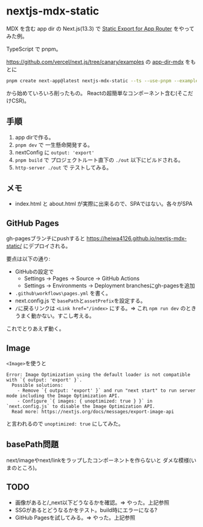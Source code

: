 # nextjs-mdx-static

MDX を含む app dir の Next.js(13.3) で
[Static Export for App Router](https://nextjs.org/blog/next-13-3#static-export-for-app-router)
をやってみた例。

TypeScript で pnpm。

https://github.com/vercel/next.js/tree/canary/examples
の
[app\-dir\-mdx](https://github.com/vercel/next.js/tree/canary/examples/app-dir-mdx)
をもとに

```bash
pnpm create next-app@latest nextjs-mdx-static --ts --use-pnpm --example app-dir-mdx
```

から始めていろいろ削ったもの。
Reactの超簡単なコンポーネント含む(そこだけCSR)。


## 手順

1. app dirで作る。
2. `pnpm dev` で 一生懸命開発する。
3. nextConfig に `output: 'export'`
4. `pnpm build` で プロジェクトルート直下の `./out` 以下にビルドされる。
5. `http-server ./out` で テストしてみる。

## メモ

- index.html と about.html が実際に出来るので、SPAではない。各々がSPA


## GitHub Pages

gh-pagesブランチにpushすると
https://heiwa4126.github.io/nextjs-mdx-static/
にデプロイされる。

要点は以下の通り:

- GitHubの設定で
   - Settings -> Pages -> Source -> GitHub Actions
   - Settings -> Environments -> Deployment branchesにgh-pagesを追加
- `.github\workflows\pages.yml` を書く。
- next.config.js で `basePath`と`assetPrefix`を設定する。
- `/`に戻るリンクは `<Link href="/index>` にする。⇒ これ `npm run dev` のときうまく動かない。すこし考える。

これでとりあえず動く。

## Image

`<Image>`を使うと

```
Error: Image Optimization using the default loader is not compatible with `{ output: 'export' }`.
  Possible solutions:
    - Remove `{ output: 'export' }` and run "next start" to run server mode including the Image Optimization API.
    - Configure `{ images: { unoptimized: true } }` in `next.config.js` to disable the Image Optimization API.
  Read more: https://nextjs.org/docs/messages/export-image-api
```

と言われるので `unoptimized: true` にしてみた。

## basePath問題

next/imageやnext/linkをラップしたコンポーネントを作らないと
ダメな模様(いまのところ)。


## TODO

- 画像があると/_next以下どうなるかを確認。⇒ やった。上記参照
- SSGがあるとどうなるかをテスト。build時にエラーになる?
- GitHub Pagesを試してみる。⇒ やった。上記参照
